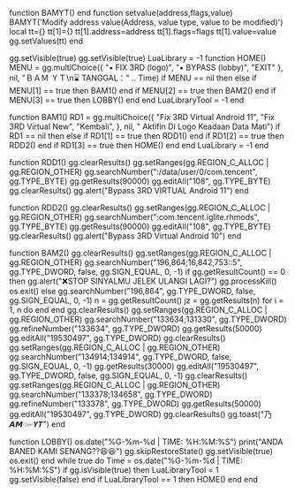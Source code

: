 function BAMYT() end
function setvalue(address,flags,value) BAMYT('Modify address value(Address, value type, value to be modified)') local tt={} tt[1]={} tt[1].address=address tt[1].flags=flags tt[1].value=value gg.setValues(tt) end

gg.setVisible(true)
gg.setVisible(true)
LuaLibrary = -1
function HOME()
MENU = gg.multiChoice({
        "▪ FIX 3RD (logo)", 
        "▪ BYPASS (lobby)", 
        "EXIT" 
  }, nil, "ＢＡＭ ＹＴ\n⌛ TANGGAL：" .. Time) if MENU == nil then
  else
   if MENU[1] == true then 
      BAM1()
     end
   if MENU[2] == true then 
      BAM2()
     end
   if MENU[3] == true then
      LOBBY()
     end
   end
  LuaLibraryTool = -1
end

function BAM1() 
RD1 = gg.multiChoice({
"Fix 3RD Virtual Android 11",
"Fix 3RD Virtual New",
 "Kembali",
}, nil, " Aktifin Di Logo Keadaan Data Mati")
if RD1 == nil then
else
if RD1[1] == true then
RDD1()
end
if RD1[2] == true then
RDD2()
end
if RD1[3] == true then
HOME()
end
end
LuaLibrary = -1 
end

function RDD1()
gg.clearResults()
gg.setRanges(gg.REGION_C_ALLOC | gg.REGION_OTHER)
gg.searchNumber(":/data/user/0/com.tencent", gg.TYPE_BYTE)
gg.getResults(90000)
gg.editAll("108", gg.TYPE_BYTE)
gg.clearResults()
gg.alert("Bypass 3RD VIRTUAL Android 11")
end

function RDD2()
gg.clearResults()
gg.setRanges(gg.REGION_C_ALLOC | gg.REGION_OTHER)
gg.searchNumber(":com.tencent.iglite.rhmods", gg.TYPE_BYTE)
gg.getResults(90000)
gg.editAll("108", gg.TYPE_BYTE)
gg.clearResults()
gg.alert("Bypass 3RD Virtual Android 10")
end

function BAM2() 
gg.clearResults()
gg.setRanges(gg.REGION_C_ALLOC | gg.REGION_OTHER)
gg.searchNumber("196,864;16,842,753::5", gg.TYPE_DWORD, false, gg.SIGN_EQUAL, 0, -1) 
if gg.getResultCount() == 0 then
gg.alert("❌STOP SINYALMU JELEK ULANGI LAGI?")
  gg.processKill()
os.exit()
else
gg.searchNumber("196,864", gg.TYPE_DWORD, false, gg.SIGN_EQUAL, 0, -1)
n = gg.getResultCount()
jz = gg.getResults(n)
for i = 1, n do
end
end
gg.clearResults()
gg.setRanges(gg.REGION_C_ALLOC | gg.REGION_OTHER)
gg.searchNumber("133634;131330", gg.TYPE_DWORD)
gg.refineNumber("133634", gg.TYPE_DWORD)
gg.getResults(50000)
gg.editAll("19530497", gg.TYPE_DWORD)
gg.clearResults()
gg.setRanges(gg.REGION_C_ALLOC | gg.REGION_OTHER)
gg.searchNumber("134914;134914", gg.TYPE_DWORD, false, gg.SIGN_EQUAL, 0, -1)
gg.getResults(30000)
gg.editAll("19530497", gg.TYPE_DWORD, false, gg.SIGN_EQUAL, 0, -1)
gg.clearResults()
gg.setRanges(gg.REGION_C_ALLOC | gg.REGION_OTHER)
gg.searchNumber("133378;134658", gg.TYPE_DWORD)
gg.refineNumber("133378", gg.TYPE_DWORD)
gg.getResults(50000)
gg.editAll("19530497", gg.TYPE_DWORD)
gg.clearResults()
gg.toast("乃𝘼𝙈๛𝙔𝙏")
end

function LOBBY() 
os.date("%G-%m-%d | TIME: %H:%M:%S") 
print("ANDA BANED KAMI SENANG??😆😆")
gg.skipRestoreState()
  gg.setVisible(true)
  os.exit()
end
while true do
  Time = os.date("%G-%m-%d | TIME: %H:%M:%S")
  if gg.isVisible(true) then
    LuaLibraryTool = 1
    gg.setVisible(false)
  end
  if LuaLibraryTool == 1 then
    HOME()
  end
end

